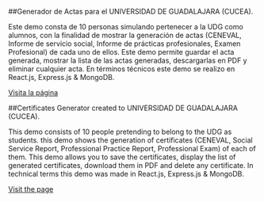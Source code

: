 ##Generador de Actas para el UNIVERSIDAD DE GUADALAJARA (CUCEA).

Este demo consta de 10 personas simulando pertenecer a la UDG como alumnos, 
con la finalidad de mostrar la generación de actas (CENEVAL, Informe de servicio social, Informe de prácticas profesionales, Examen Profesional) de cada uno de ellos.
Este demo permite guardar el acta generada, mostrar la lista de las actas generadas, descargarlas en PDF y eliminar cualquier acta. 
En términos técnicos este demo se realizo en React.js, Express.js & MongoDB.

[Visita la página](https://actas-udg.netlify.app)



##Certificates Generator created to UNIVERSIDAD DE GUADALAJARA (CUCEA).

This demo consists of 10 people pretending to belong to the UDG as students.
this demo shows the generation of certificates (CENEVAL, Social Service Report, Professional Practice Report, Professional Exam) of each of them.
This demo allows you to save the certificates, display the list of generated certificates, download them in PDF and delete any certificate.
In technical terms this demo was made in React.js, Express.js & MongoDB.

[Visit the page](https://actas-udg.netlify.app)
